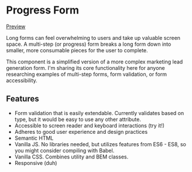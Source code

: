 # Progress Form
[Preview](https://codepen.io/ellimccale/pen/ZExdojj)

Long forms can feel overwhelming to users and take up valuable screen space. A multi-step (or progress) form breaks a long form down into smaller, more consumable pieces for the user to complete.

This component is a simplified version of a more complex marketing lead generation form. I'm sharing its core functionality here for anyone researching examples of multi-step forms, form validation, or form accessibility.

## Features

- Form validation that is easily extendable. Currently validates based on type, but it would be easy to use any other attribute.
- Accessible to screen reader and keyboard interactions (try it!)
- Adheres to good user experience and design practices
- Semantic HTML
- Vanilla JS. No libraries needed, but utilizes features from ES6 - ES8, so you might consider compiling with Babel.
- Vanilla CSS. Combines utility and BEM classes.
- Responsive (duh)
